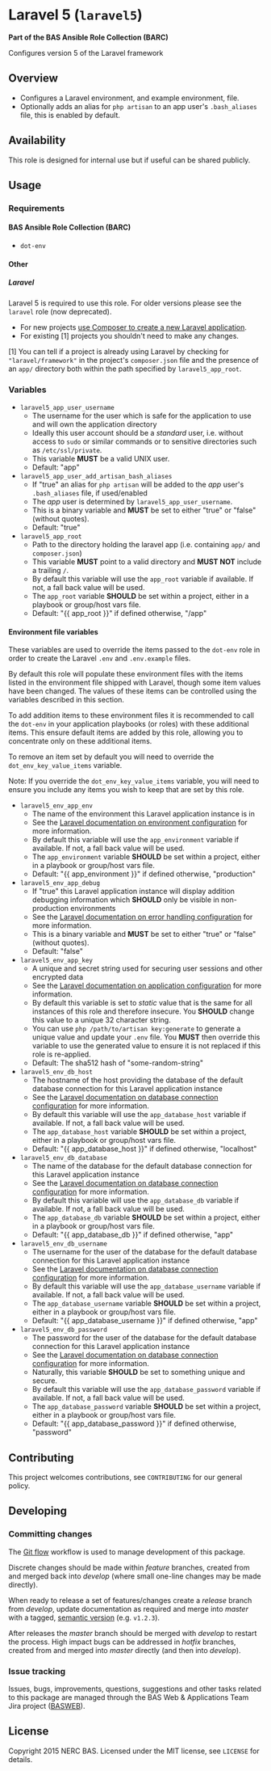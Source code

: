 # Laravel 5 (`laravel5`)

**Part of the BAS Ansible Role Collection (BARC)**

Configures version 5 of the Laravel framework

## Overview

* Configures a Laravel environment, and example environment, file.
* Optionally adds an alias for `php artisan` to an app user's `.bash_aliases` file, this is enabled by default.

## Availability

This role is designed for internal use but if useful can be shared publicly.

## Usage

### Requirements

#### BAS Ansible Role Collection (BARC)

* `dot-env`

#### Other

##### Laravel

Laravel 5 is required to use this role. For older versions please see the `laravel` role (now deprecated).

* For new projects [use Composer to create a new Laravel application](http://laravel.com/docs/5.0/installation).
* For existing [1] projects you shouldn't need to make any changes.

[1] You can tell if a project is already using Laravel by checking for `"laravel/framework"` in the project's `composer.json` file and the presence of an `app/` directory both within the path specified by `laravel5_app_root`.

### Variables

* `laravel5_app_user_username`
    * The username for the user which is safe for the application to use and will own the application directory
    * Ideally this user account should be a *standard* user, i.e. without access to `sudo` or similar commands or to sensitive directories such as `/etc/ssl/private`.
    * This variable **MUST** be a valid UNIX user.
    * Default: "app"
* `laravel5_app_user_add_artisan_bash_aliases`
    * If "true" an alias for `php artisan` will be added to the *app* user's `.bash_aliases` file, if used/enabled
    * The *app* user is determined by `laravel5_app_user_username`.
    * This is a binary variable and **MUST** be set to either "true" or "false" (without quotes).
    * Default: "true"
* `laravel5_app_root`
    * Path to the directory holding the laravel app (i.e. containing `app/` and `composer.json`)
    * This variable **MUST** point to a valid directory and **MUST NOT** include a trailing `/`.
    * By default this variable will use the `app_root` variable if available. If not, a fall back value will be used.
    * The `app_root` variable **SHOULD** be set within a project, either in a playbook or group/host vars file.
    * Default: "{{ app_root }}" if defined otherwise, "/app"

#### Environment file variables

These variables are used to override the items passed to the `dot-env` role in order to create the Laravel `.env` and `.env.example` files.

By default this role will populate these environment files with the items listed in the environment file shipped with Laravel, though some item values have been changed. The values of these items can be controlled using the variables described in this section. 

To add addition items to these environment files it is recommended to call the `dot-env` in your application playbooks (or roles) with these additional items. This ensure default items are added by this role, allowing you to concentrate only on these additional items.

To remove an item set by default you will need to override the `dot_env_key_value_items` variable.

Note: If you override the `dot_env_key_value_items` variable, you will need to ensure you include any items you wish to keep that are set by this role.

* `laravel5_env_app_env`
    * The name of the environment this Laravel application instance is in
    * See the [Laravel documentation on environment configuration](http://laravel.com/docs/5.0/configuration#environment-configuration) for more information.
    * By default this variable will use the `app_environment` variable if available. If not, a fall back value will be used.
    * The `app_environment` variable **SHOULD** be set within a project, either in a playbook or group/host vars file.
    * Default: "{{ app_environment }}" if defined otherwise, "production"
* `laravel5_env_app_debug`
    * If "true" this Laravel application instance will display addition debugging information which **SHOULD** only be visible in non-production environments
    * See the [Laravel documentation on error handling configuration](http://laravel.com/docs/5.0/errors#configuration) for more information.
    * This is a binary variable and **MUST** be set to either "true" or "false" (without quotes).
    * Default: "false"
* `laravel5_env_app_key`
    * A unique and secret string used for securing user sessions and other encrypted data
    * See the [Laravel documentation on application configuration](http://laravel.com/docs/master#configuration) for more information.
    * By default this variable is set to *static* value that is the same for all instances of this role and therefore insecure. You **SHOULD** change this value to a unique 32 character string.
    * You can use `php /path/to/artisan key:generate` to generate a unique value and update your `.env` file. You **MUST** then override this variable to use the generated value to ensure it is not replaced if this role is re-applied.
    * Default: The sha512 hash of "some-random-string"
* `laravel5_env_db_host`
    * The hostname of the host providing the database of the default database connection for this Laravel application instance
    * See the [Laravel documentation on database connection configuration](http://laravel.com/docs/master/database) for more information.
    * By default this variable will use the `app_database_host` variable if available. If not, a fall back value will be used.
    * The `app_database_host` variable **SHOULD** be set within a project, either in a playbook or group/host vars file.
    * Default: "{{ app_database_host }}" if defined otherwise, "localhost"
* `laravel5_env_db_database`
    * The name of the database for the default database connection for this Laravel application instance
    * See the [Laravel documentation on database connection configuration](http://laravel.com/docs/master/database) for more information.
    * By default this variable will use the `app_database_db` variable if available. If not, a fall back value will be used.
    * The `app_database_db` variable **SHOULD** be set within a project, either in a playbook or group/host vars file.
    * Default: "{{ app_database_db }}" if defined otherwise, "app"
* `laravel5_env_db_username`
    * The username for the user of the database for the default database connection for this Laravel application instance
    * See the [Laravel documentation on database connection configuration](http://laravel.com/docs/master/database) for more information.
    * By default this variable will use the `app_database_username` variable if available. If not, a fall back value will be used.
    * The `app_database_username` variable **SHOULD** be set within a project, either in a playbook or group/host vars file.
    * Default: "{{ app_database_username }}" if defined otherwise, "app"
* `laravel5_env_db_password`
    * The password for the user of the database for the default database connection for this Laravel application instance
    * See the [Laravel documentation on database connection configuration](http://laravel.com/docs/master/database) for more information.
    * Naturally, this variable **SHOULD** be set to something unique and secure.
    * By default this variable will use the `app_database_password` variable if available. If not, a fall back value will be used.
    * The `app_database_password` variable **SHOULD** be set within a project, either in a playbook or group/host vars file.
    * Default: "{{ app_database_password }}" if defined otherwise, "password"

## Contributing

This project welcomes contributions, see `CONTRIBUTING` for our general policy.

## Developing

### Committing changes

The [Git flow](https://www.atlassian.com/git/tutorials/comparing-workflows/gitflow-workflow/) workflow is used to manage development of this package.

Discrete changes should be made within *feature* branches, created from and merged back into *develop* (where small one-line changes may be made directly).

When ready to release a set of features/changes create a *release* branch from *develop*, update documentation as required and merge into *master* with a tagged, [semantic version](http://semver.org/) (e.g. `v1.2.3`).

After releases the *master* branch should be merged with *develop* to restart the process. High impact bugs can be addressed in *hotfix* branches, created from and merged into *master* directly (and then into *develop*).

### Issue tracking

Issues, bugs, improvements, questions, suggestions and other tasks related to this package are managed through the BAS Web & Applications Team Jira project ([BASWEB](https://jira.ceh.ac.uk/browse/BASWEB)).

## License

Copyright 2015 NERC BAS. Licensed under the MIT license, see `LICENSE` for details.
